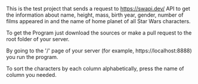 This is the test project that sends a request to https://swapi.dev/ API to get the information about name, height, mass, birth year, gender, number of films appeared in and the name of home planet of all Star Wars characters.

To get the Program just download the sources or make a pull request to the root folder of your server.

By going to the '/' page of your server (for example, https://localhost:8888) you run the program.

To sort the characters by each column alphabetically, press the name of column you needed.

